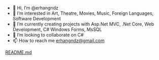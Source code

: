 - 👋 Hi, I’m @erhangndz
- 👀 I’m interested in Art, Theatre, Movies, Music, Foreign Languages, Software Development
- 🌱 I’m currently creating projects with Asp.Net MVC, .Net Core, Web Development, C# Windows Forms, MsSQL 
- 💞️ I’m looking to collaborate on C#
- 📫 How to reach me erhangndz@gmail.com


<!---
erhangndz/erhangndz is a ✨ special ✨ repository because its `README.md` (this file) appears on your GitHub profile.
You can click the Preview link to take a look at your changes.
--->
[README.md](https://github.com/erhangndz/erhangndz/files/11359573/README.md)
